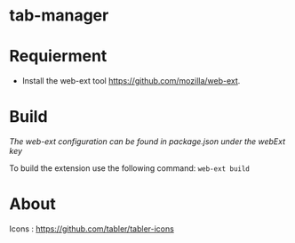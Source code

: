 # tab-manager

# Requierment

- Install the web-ext tool https://github.com/mozilla/web-ext.

# Build

_The web-ext configuration can be found in package.json under the webExt key_

To build the extension use the following command: `web-ext build`

# About

Icons : https://github.com/tabler/tabler-icons
